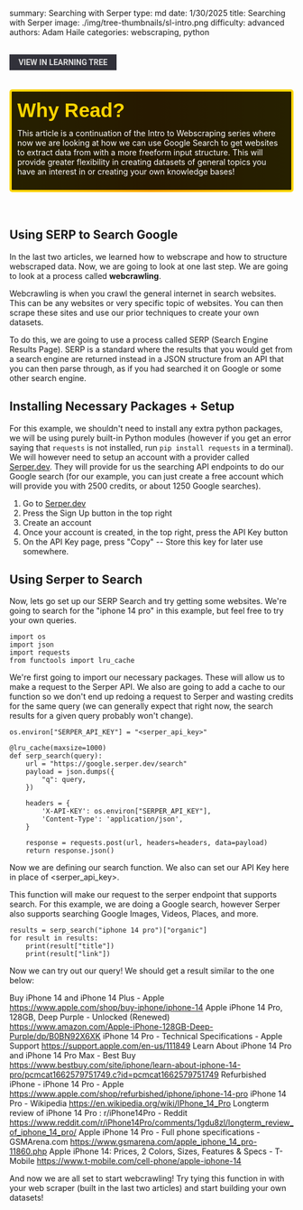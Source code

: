 summary: Searching with Serper
type: md
date: 1/30/2025
title: Searching with Serper
image: ./img/tree-thumbnails/sl-intro.png
difficulty: advanced
authors: Adam Haile
categories: webscraping, python

<br>
<a href='/learning-tree?node=24' style='
    background-color: #31313a;
    color: gainsboro;
    padding: 6px 16px;
    border: none
    border-radius: 4px;
    text-transform: uppercase;
    font-family: "Roboto", sans-serif;
    font-size: 1em;
    font-weight: bold;
    cursor: pointer;
    text-decoration: none;
    display: inline-block;'
>
  View in Learning Tree
</a>

<br>
<br>
<br>

<div style='
  position: relative;
  padding: 10px; 
  border-radius: 5px;
  background-color: rgba(0, 0, 0, 0.85); 
  border: 4px solid transparent;
  background-image: linear-gradient(90deg, rgba(0, 0, 0, 0.85), rgba(0, 0, 0, 0.85)), linear-gradient(90deg, gold, orange, gold);
  background-origin: border-box;
  background-clip: padding-box, border-box;
'>

<svg width='200' height='50' style='display: block; margin-bottom: 5px;'>
  <text x='0' y='35' font-size='35' font-family='Arial' font-weight='bold' fill='gold'>
    Why Read?
    <animate attributeName='fill' values='gold; orange; gold' dur='3s' repeatCount='indefinite' />
  </text>
</svg>

<p style='color: white; margin-top: 2px;'>This article is a continuation of the Intro to Webscraping series where now we are looking at how we can use Google Search to get websites to extract data from with a more freeform input structure. This will provide greater flexibility in creating datasets of general topics you have an interest in or creating your own knowledge bases!</p>

</div>

<br/>

<br/>
 
## Using SERP to Search Google

In the last two articles, we learned how to webscrape and how to structure webscraped data. Now, we are going to look at one last step. We are going to look at a process called **webcrawling**.

Webcrawling is when you crawl the general internet in search websites. This can be any websites or very specific topic of websites. You can then scrape these sites and use our prior techniques to create your own datasets.

To do this, we are going to use a process called SERP (Search Engine Results Page). SERP is a standard where the results that you would get from a search engine are returned instead in a JSON structure from an API that you can then parse through, as if you had searched it on Google or some other search engine.

## Installing Necessary Packages + Setup

For this example, we shouldn't need to install any extra python packages, we will be using purely built-in Python modules (however if you get an error saying that `requests` is not installed, run `pip install requests` in a terminal). We will however need to setup an account with a provider called [Serper.dev](https://serper.dev/). They will provide for us the searching API endpoints to do our Google search (for our example, you can just create a free account which will provide you with 2500 credits, or about 1250 Google searches).
1. Go to [Serper.dev](https://serper.dev/)
2. Press the Sign Up button in the top right
3. Create an account
4. Once your account is created, in the top right, press the API Key button
5. On the API Key page, press "Copy" -- Store this key for later use somewhere.

## Using Serper to Search

Now, lets go set up our SERP Search and try getting some websites. We're going to search for the "iphone 14 pro" in this example, but feel free to try your own queries.

```
import os
import json
import requests
from functools import lru_cache
```

We're first going to import our necessary packages. These will allow us to make a request to the Serper API. We also are going to add a cache to our function so we don't end up redoing a request to Serper and wasting credits for the same query (we can generally expect that right now, the search results for a given query probably won't change).

```
os.environ["SERPER_API_KEY"] = "<serper_api_key>"

@lru_cache(maxsize=1000)
def serp_search(query):
    url = "https://google.serper.dev/search"
    payload = json.dumps({
        "q": query,
    })

    headers = {
        'X-API-KEY': os.environ["SERPER_API_KEY"],
        'Content-Type': 'application/json',
    }

    response = requests.post(url, headers=headers, data=payload)
    return response.json()
```

Now we are defining our search function. We also can set our API Key here in place of <serper_api_key>. 

This function will make our request to the serper endpoint that supports search. For this example, we are doing a Google search, however Serper also supports searching Google Images, Videos, Places, and more.

```
results = serp_search("iphone 14 pro")["organic"]
for result in results:
    print(result["title"])
    print(result["link"])
```

Now we can try out our query! We should get a result similar to the one below:

Buy iPhone 14 and iPhone 14 Plus - Apple
https://www.apple.com/shop/buy-iphone/iphone-14
Apple iPhone 14 Pro, 128GB, Deep Purple - Unlocked (Renewed)
https://www.amazon.com/Apple-iPhone-128GB-Deep-Purple/dp/B0BN92X6XK
iPhone 14 Pro - Technical Specifications - Apple Support
https://support.apple.com/en-us/111849
Learn About iPhone 14 Pro and iPhone 14 Pro Max - Best Buy
https://www.bestbuy.com/site/iphone/learn-about-iphone-14-pro/pcmcat1662579751749.c?id=pcmcat1662579751749
Refurbished iPhone - iPhone 14 Pro - Apple
https://www.apple.com/shop/refurbished/iphone/iphone-14-pro
iPhone 14 Pro - Wikipedia
https://en.wikipedia.org/wiki/IPhone_14_Pro
Longterm review of iPhone 14 Pro : r/iPhone14Pro - Reddit
https://www.reddit.com/r/iPhone14Pro/comments/1gdu8zl/longterm_review_of_iphone_14_pro/
Apple iPhone 14 Pro - Full phone specifications - GSMArena.com
https://www.gsmarena.com/apple_iphone_14_pro-11860.php
Apple iPhone 14: Prices, 2 Colors, Sizes, Features & Specs - T-Mobile
https://www.t-mobile.com/cell-phone/apple-iphone-14

And now we are all set to start webcrawling! Try tying this function in with your web scraper (built in the last two articles) and start building your own datasets!
